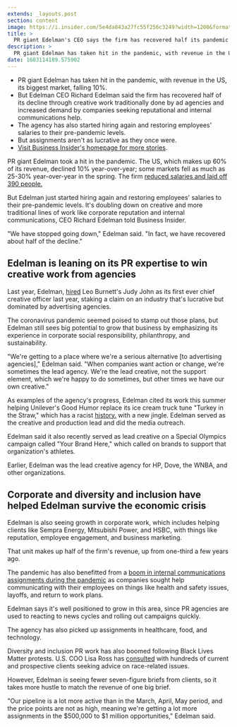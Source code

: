 ```yaml
--- 
extends: _layouts.post 
section: content 
image: https://i.insider.com/5e4da843a27fc55f256c3249?width=1200&format=jpeg 
title: > 
  PR giant Edelman's CEO says the firm has recovered half its pandemic losses and lays out his plan to grow by taking on ad agencies and helping companies mend their reputations 
description: > 
  PR giant Edelman has taken hit in the pandemic, with revenue in the US, its biggest market, falling 10%.But Edelman CEO Richard Edelman said the firm has recovered half of its decline through creative work traditionally done by ad agencies and increased demand by companies seeking reputational and internal communications help.We're the lead creative, not the support element, which we're happy to do sometimes, but other times we have our own creative."Earlier, Edelman was the lead creative agency for HP, Dove, the WNBA, and other organizations.Diversity and inclusion PR work has also boomed following Black Lives Matter protests. 
date: 1603114189.575902 
--- 
```

<div><ul class="summary-list">
<li>PR giant Edelman has taken hit in the pandemic, with revenue in the US, its biggest market, falling 10%.</li>
<li>But Edelman CEO Richard Edelman said the firm has recovered half of its decline through creative work traditionally done by ad agencies and increased demand by companies seeking reputational and internal communications help.</li>
<li>The agency has also started hiring again and restoring employees' salaries to their pre-pandemic levels.</li>
<li>But assignments aren't as lucrative as they once were.</li>
<li><a href="https://www.businessinsider.com/?hprecirc-bullet">Visit Business Insider's homepage for more stories</a>.</li>
</ul>
<p id="gpt-post-advertising-mobile_in_post_ad-fluid-1" class="ad ad-wrapper fluid in-post only-mobile"></p>

<p id="gpt-post-advertising-desktop_in_post_ad-fluid-1" class="ad ad-wrapper fluid in-post only-desktop"></p>
<p>PR giant Edelman took a hit in the pandemic. The US, which makes up 60% of its revenue, declined 10% year-over-year; some markets fell as much as 25-30% year-over-year in the spring. The firm <a href="https://www.businessinsider.com/pr-giant-edelman-lays-off-390-employees-amid-coronavirus-2020-6">reduced salaries and laid off 390 people.</a></p><p>But Edelman just started hiring again and restoring employees' salaries to their pre-pandemic levels. It's doubling down on creative and more traditional lines of work like corporate reputation and internal communications, CEO Richard Edelman told Business Insider.</p><p>"We have stopped going down," Edelman said. "In fact, we have recovered about half of the decline."</p><h2>Edelman is leaning on its PR expertise to win creative work from agencies</h2><p>Last year,&#160;Edelman, <a href="https://www.edelman.com/news-awards/judy-john-named-first-ever-global-chief-creative-officer-edelman">hired</a> Leo Burnett's Judy John as its first ever chief creative officer last year, staking a claim on an industry that's lucrative but dominated by advertising agencies.</p><p>The coronavirus pandemic seemed poised to stamp out those plans, but Edelman still sees big potential to grow that business by emphasizing its experience in corporate social responsibility, philanthropy, and sustainability.</p><p>"We're getting to a place where we're a serious alternative [to advertising agencies]," Edelman said. "When companies want action or change, we're sometimes the lead agency. We're the lead creative, not the support element, which we're happy to do sometimes, but other times we have our own creative."</p><p>As examples of the agency's progress, Edelman cited its work this summer helping Unilever's Good Humor replace its ice cream truck tune "Turkey in the Straw," which has a racist <a href="https://www.npr.org/sections/codeswitch/2020/08/14/902664184/an-ice-cream-truck-jingles-racist-history-has-caught-up-to-it">history.</a> with a new jingle. Edelman served as the creative and production lead and did the media outreach.</p><p>Edelman said it also recently served as lead creative on a Special Olympics campaign called "Your Brand Here," which called on brands to support that organization's athletes.</p>
<p id="gpt-post-advertising-mobile_in_post_ad-fluid-2" class="ad ad-wrapper fluid in-post only-mobile"></p>

<p id="gpt-post-advertising-desktop_in_post_ad-fluid-2" class="ad ad-wrapper fluid in-post only-desktop"></p>
<p>Earlier, Edelman was the lead creative agency for HP, Dove, the WNBA, and other organizations.</p><h2>Corporate and diversity and inclusion have helped Edelman survive the economic crisis</h2><p>Edelman is also seeing growth in corporate work, which includes helping clients like Sempra Energy, Mitsubishi Power, and HSBC, with things like reputation, employee engagement, and business marketing.</p><p>That unit makes up half of the firm's revenue, up from one-third a few years ago.</p><p>The pandemic has also benefitted from a&#160;<a href="https://www.businessinsider.com/pr-reaps-another-windfall-in-internal-communications-amid-coronavirus-2020-4">boom in internal communications assignments during the pandemic</a> as companies sought help communicating with their employees on things like health and safety issues, layoffs, and return to work plans.&#160;</p><p>Edelman says it's well positioned to grow in this area, since PR agencies are used to reacting to news cycles and rolling out campaigns quickly.</p><p>The agency has also picked up assignments in healthcare, food, and technology.</p><p>Diversity and inclusion PR work has also boomed following Black Lives Matter protests. U.S. COO Lisa Ross has <a href="https://www.businessinsider.com/22-power-players-at-edelman-the-worlds-largest-pr-firm-2020-8#lisa-ross-us-chief-operating-officer-15">consulted</a> with hundreds of current and prospective clients seeking advice on race-related issues.</p><p>However, Edelman is seeing fewer seven-figure briefs from clients, so it takes more hustle to match the revenue of one big brief.</p>
<p id="gpt-post-advertising-mobile_in_post_ad-fluid-3" class="ad ad-wrapper fluid in-post only-mobile"></p>

<p id="gpt-post-advertising-desktop_in_post_ad-fluid-3" class="ad ad-wrapper fluid in-post only-desktop"></p>
<p>"Our pipeline is a lot more active than in the March, April, May period, and the price points are not as high, meaning we're getting a lot more assignments in the $500,000 to $1 million opportunities," Edelman said.</p>
                  </div>